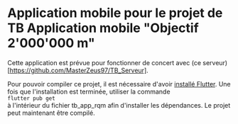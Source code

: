 # Application mobile pour le projet de TB Application mobile "Objectif 2'000'000 m"

Cette application est prévue pour fonctionner de concert avec (ce serveur)[https://github.com/MasterZeus97/TB_Serveur].

Pour pouvoir compiler ce projet, il est nécessaire d'avoir [installé Flutter](https://docs.flutter.dev/get-started/install). Une fois que l'installation est terminée, utiliser la commande  
`flutter pub get`  
à l'intérieur du fichier tb_app_rqm afin d'installer les dépendances. Le projet peut maintenant être compilé.